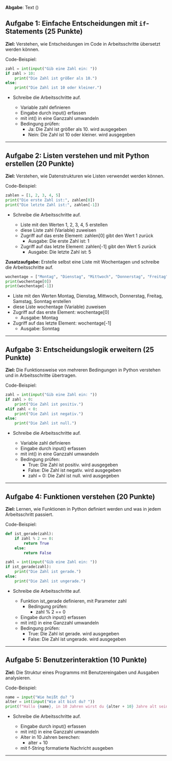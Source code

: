 **Abgabe**: Text ()

## Aufgabe 1: Einfache Entscheidungen mit `if`-Statements (25 Punkte)

**Ziel:** Verstehen, wie Entscheidungen im Code in Arbeitsschritte übersetzt werden können.

Code-Beispiel:

```python
zahl = int(input("Gib eine Zahl ein: "))
if zahl > 10:
    print("Die Zahl ist größer als 10.")
else:
    print("Die Zahl ist 10 oder kleiner.")
```

- Schreibe die Arbeitsschritte auf.

    - Variable zahl definieren
    - Eingabe durch input() erfassen
    - mit int() in eine Ganzzahl umwandeln
    - Bedingung prüfen:
        - Ja: Die Zahl ist größer als 10. wird ausgegeben
        - Nein: Die Zahl ist 10 oder kleiner. wird ausgegeben

---

## Aufgabe 2: Listen verstehen und mit Python erstellen (20 Punkte)

**Ziel:** Verstehen, wie Datenstrukturen wie Listen verwendet werden können.

Code-Beispiel:

```python
zahlen = [1, 2, 3, 4, 5]
print("Die erste Zahl ist:", zahlen[0])
print("Die letzte Zahl ist:", zahlen[-1])
```

- Schreibe die Arbeitsschritte auf.

    - Liste mit den Werten 1, 2, 3, 4, 5 erstellen
    - diese Liste zahl (Variable) zuweisen
    - Zugriff auf das erste Element: zahlen[0] gibt den Wert 1 zurück
        - Ausgabe: Die erste Zahl ist: 1
    - Zugriff auf das letzte Element: zahlen[-1] gibt den Wert 5 zurück
        - Ausgabe: Die letzte Zahl ist: 5

**Zusatzaufgabe:** Erstelle selbst eine Liste mit Wochentagen und schreibe die Arbeitsschritte auf.

```python
wochentage = ["Montag", "Dienstag", "Mittwoch", "Donnerstag", "Freitag", "Samstag", "Sonntag"]
print(wochentage[0])
print(wochentage[-1])
```
- Liste mit den Werten Montag, Dienstag, Mittwoch, Donnerstag, Freitag, Samstag, Sonntag erstellen
- diese Liste wochentage (Variable) zuweisen
- Zugriff auf das erste Element: wochentage[0]
    - Ausgabe: Montag
- Zugriff auf das letzte Element: wochentage[-1]
     - Ausgabe: Sonntag

---

## Aufgabe 3: Entscheidungslogik erweitern (25 Punkte)

**Ziel:** Die Funktionsweise von mehreren Bedingungen in Python verstehen und in Arbeitsschritte übertragen.

Code-Beispiel:

```python
zahl = int(input("Gib eine Zahl ein: "))
if zahl > 0:
    print("Die Zahl ist positiv.")
elif zahl < 0:
    print("Die Zahl ist negativ.")
else:
    print("Die Zahl ist null.")
```

- Schreibe die Arbeitsschritte auf.

    - Variable zahl definieren
    - Eingabe durch input() erfassen
    - mit int() in eine Ganzzahl umwandeln
    - Bedingung prüfen:
        - True: Die Zahl ist positiv. wird ausgegeben
        - False: Die Zahl ist negativ. wird ausgegeben
        - zahl = 0: Die Zahl ist null. wird ausgegeben

---

## Aufgabe 4: Funktionen verstehen (20 Punkte)

**Ziel:** Lernen, wie Funktionen in Python definiert werden und was in jedem Arbeitsschritt passiert.

Code-Beispiel:

```python
def ist_gerade(zahl):
    if zahl % 2 == 0:
        return True
    else:
        return False

zahl = int(input("Gib eine Zahl ein: "))
if ist_gerade(zahl):
    print("Die Zahl ist gerade.")
else:
    print("Die Zahl ist ungerade.")
```

- Schreibe die Arbeitsschritte auf.

    - Funktion ist_gerade definieren, mit Parameter zahl
        - Bedingung prüfen:
            - zahl % 2 == 0
    - Eingabe durch input() erfassen
    - mit int() in eine Ganzzahl umwandeln
    - Bedingung prüfen:
        - True: Die Zahl ist gerade. wird ausgegeben
        - False: Die Zahl ist ungerade. wird ausgegeben

---

## Aufgabe 5: Benutzerinteraktion (10 Punkte)

**Ziel:** Die Struktur eines Programms mit Benutzereingaben und Ausgaben analysieren.

Code-Beispiel:

```python
name = input("Wie heißt du? ")
alter = int(input("Wie alt bist du? "))
print(f"Hallo {name}, in 10 Jahren wirst du {alter + 10} Jahre alt sein!")
```

- Schreibe die Arbeitsschritte auf.

    - Eingabe durch input() erfassen
    - mit int() in eine Ganzzahl umwandeln
    - Alter in 10 Jahren berechen:
        - alter + 10
    - mit f-String formatierte Nachricht ausgeben
    
---